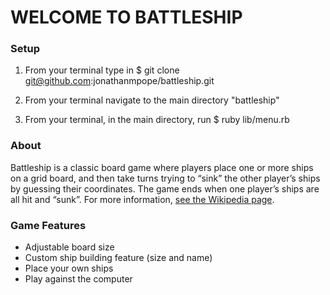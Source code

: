 # WELCOME TO BATTLESHIP

### Setup
1. From your terminal type in $ git clone git@github.com:jonathanmpope/battleship.git

1. From your terminal navigate to the main directory "battleship"


1. From your terminal, in the main directory, run $ ruby lib/menu.rb

### About

Battleship is a classic board game where players place one or more ships on a grid board, and then take turns trying to “sink” the other player’s ships by guessing their coordinates. The game ends when one player’s ships are all hit and “sunk”. For more information, [see the Wikipedia page](https://en.wikipedia.org/wiki/Battleship_(game)).

### Game Features
* Adjustable board size
* Custom ship building feature (size and name)
* Place your own ships
* Play against the computer 
